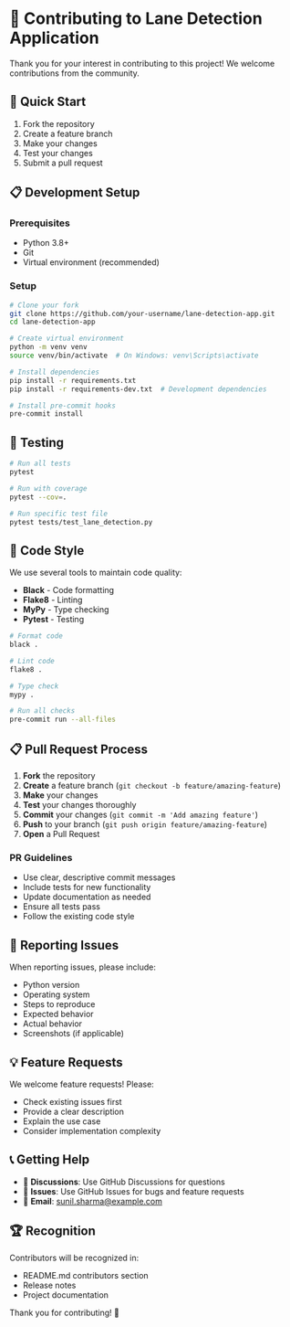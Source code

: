 # 🤝 Contributing to Lane Detection Application

Thank you for your interest in contributing to this project! We welcome contributions from the community.

## 🚀 Quick Start

1. Fork the repository
2. Create a feature branch
3. Make your changes
4. Test your changes
5. Submit a pull request

## 📋 Development Setup

### Prerequisites

- Python 3.8+
- Git
- Virtual environment (recommended)

### Setup

```bash
# Clone your fork
git clone https://github.com/your-username/lane-detection-app.git
cd lane-detection-app

# Create virtual environment
python -m venv venv
source venv/bin/activate  # On Windows: venv\Scripts\activate

# Install dependencies
pip install -r requirements.txt
pip install -r requirements-dev.txt  # Development dependencies

# Install pre-commit hooks
pre-commit install
```

## 🧪 Testing

```bash
# Run all tests
pytest

# Run with coverage
pytest --cov=.

# Run specific test file
pytest tests/test_lane_detection.py
```

## 📝 Code Style

We use several tools to maintain code quality:

- **Black** - Code formatting
- **Flake8** - Linting
- **MyPy** - Type checking
- **Pytest** - Testing

```bash
# Format code
black .

# Lint code
flake8 .

# Type check
mypy .

# Run all checks
pre-commit run --all-files
```

## 📋 Pull Request Process

1. **Fork** the repository
2. **Create** a feature branch (`git checkout -b feature/amazing-feature`)
3. **Make** your changes
4. **Test** your changes thoroughly
5. **Commit** your changes (`git commit -m 'Add amazing feature'`)
6. **Push** to your branch (`git push origin feature/amazing-feature`)
7. **Open** a Pull Request

### PR Guidelines

- Use clear, descriptive commit messages
- Include tests for new functionality
- Update documentation as needed
- Ensure all tests pass
- Follow the existing code style

## 🐛 Reporting Issues

When reporting issues, please include:

- Python version
- Operating system
- Steps to reproduce
- Expected behavior
- Actual behavior
- Screenshots (if applicable)

## 💡 Feature Requests

We welcome feature requests! Please:

- Check existing issues first
- Provide a clear description
- Explain the use case
- Consider implementation complexity

## 📞 Getting Help

- 💬 **Discussions**: Use GitHub Discussions for questions
- 🐛 **Issues**: Use GitHub Issues for bugs and feature requests
- 📧 **Email**: [sunil.sharma@example.com](mailto:sunil.sharma@example.com)

## 🏆 Recognition

Contributors will be recognized in:

- README.md contributors section
- Release notes
- Project documentation

Thank you for contributing! 🎉
